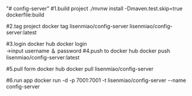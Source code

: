 "# config-server" 
#1.build project 
./mvnw install -Dmaven.test.skip=true dockerfile:build

#2.tag project
docker tag lisenmiao/config-server lisenmiao/config-server:latest

#3.login docker hub
docker login<br>
->input username ＆ password
#4.push to docker hub
docker push lisenmiao/config-server:latest

#5.pull form docker hub
docker pull lisenmiao/config-server

#6.run app
docker run -d -p 7001:7001 -t lisenmiao/config-server --name config-server